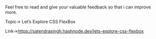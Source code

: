 Feel free to read and give your valuable feedback so that i can improve more.


Topic-> Let’s Explore CSS FlexBox


Link->https://satendrasingh.hashnode.dev/lets-explore-css-flexbox
